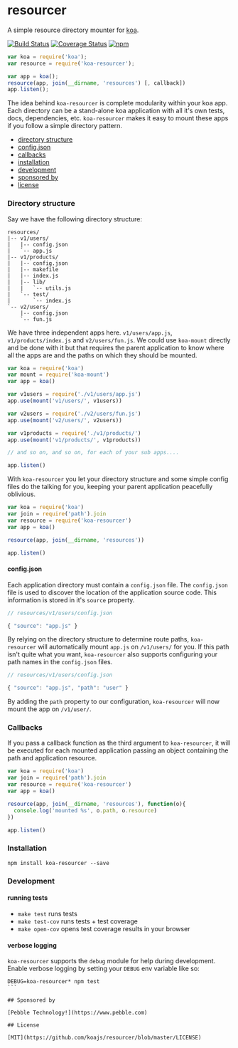 
# resourcer

A simple resource directory mounter for [koa](http://koajs.com).

[![Build Status](https://travis-ci.org/koajs/resourcer.svg?branch=master)](https://travis-ci.org/koajs/resourcer)
[![Coverage Status](https://img.shields.io/coveralls/koajs/resourcer.svg)](https://coveralls.io/r/koajs/resourcer)
[![npm](http://img.shields.io/npm/v/koa-resourcer.svg)](https://www.npmjs.org/package/koa-resourcer)

```js
var koa = require('koa');
var resource = require('koa-resourcer');

var app = koa();
resource(app, join(__dirname, 'resources') [, callback])
app.listen();
```

The idea behind `koa-resourcer` is complete modularity within your
koa app. Each directory can be a stand-alone koa application with all
it's own tests, docs, dependencies, etc. `koa-resourcer` makes it easy to
mount these apps if you follow a simple directory pattern.

- [directory structure](#directory-structure)
- [config.json](#configjson)
- [callbacks](#callbacks)
- [installation](#installation)
- [development](#development)
- [sponsored by](#sponsored-by)
- [license](#license)

### Directory structure

Say we have the following directory structure:

```
resources/
|-- v1/users/
|   |-- config.json
|   `-- app.js
|-- v1/products/
|   |-- config.json
|   |-- makefile
|   |-- index.js
|   |-- lib/
|   |   `-- utils.js
|   `-- test/
|       `-- index.js
`-- v2/users/
    |-- config.json
    `-- fun.js
```

We have three independent apps here. `v1/users/app.js`, `v1/products/index.js` and
`v2/users/fun.js`. We could use `koa-mount` directly and be done with it but
that requires the parent application to know where all the apps are and the paths
on which they should be mounted.

```js
var koa = require('koa')
var mount = require('koa-mount')
var app = koa()

var v1users = require('./v1/users/app.js')
app.use(mount('v1/users/', v1users))

var v2users = require('./v2/users/fun.js')
app.use(mount('v2/users/', v2users))

var v1products = require('./v1/products/')
app.use(mount('v1/products/', v1products))

// and so on, and so on, for each of your sub apps....

app.listen()
```

With `koa-resourcer` you let your directory structure and some simple
config files do the talking for you, keeping your parent application
peacefully oblivious.

```js
var koa = require('koa')
var join = require('path').join
var resource = require('koa-resourcer')
var app = koa()

resource(app, join(__dirname, 'resources'))

app.listen()
```

#### config.json

Each application directory must contain a `config.json` file. The `config.json` file
is used to discover the location of the application source code. This information
is stored in it's `source` property.

```js
// resources/v1/users/config.json

{ "source": "app.js" }
```

By relying on the directory structure to determine route paths, `koa-resourcer`
will automatically mount `app.js` on `/v1/users/` for you. If this path isn't
quite what you want, `koa-resourcer` also supports configuring your path names in
the `config.json` files.

```js
// resources/v1/users/config.json

{ "source": "app.js", "path": "user" }
```

By adding the `path` property to our configuration, `koa-resourcer` will now mount
the app on `/v1/user/`.


### Callbacks

If you pass a callback function as the third argument to `koa-resourcer`, it
will be executed for each mounted application passing an object containing
the path and application resource.

```js
var koa = require('koa')
var join = require('path').join
var resource = require('koa-resourcer')
var app = koa()

resource(app, join(__dirname, 'resources'), function(o){
  console.log('mounted %s', o.path, o.resource)
})

app.listen()
```

### Installation

```
npm install koa-resourcer --save
```

### Development

#### running tests

- `make test` runs tests
- `make test-cov` runs tests + test coverage
- `make open-cov` opens test coverage results in your browser

#### verbose logging

`koa-resourcer` supports the `debug` module for help during development.
Enable verbose logging by setting your `DEBUG` env variable like so:

````
DEBUG=koa-resourcer* npm test
```

## Sponsored by

[Pebble Technology!](https://www.pebble.com)

## License

[MIT](https://github.com/koajs/resourcer/blob/master/LICENSE)
